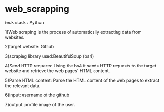 # web_scrapping 
teck stack : Python

1)Web scraping is the process of automatically extracting data from websites.

2)target website: Github

3)scraping library used:BeautifulSoup (bs4)

4)Send HTTP requests: Using the bs4 it sends HTTP requests to the target website and retrieve the web pages' HTML content.

5)Parse HTML content: Parse the HTML content of the web pages to extract the relevant data. 

6)input: username of the github

7)output: profile image of the user.
